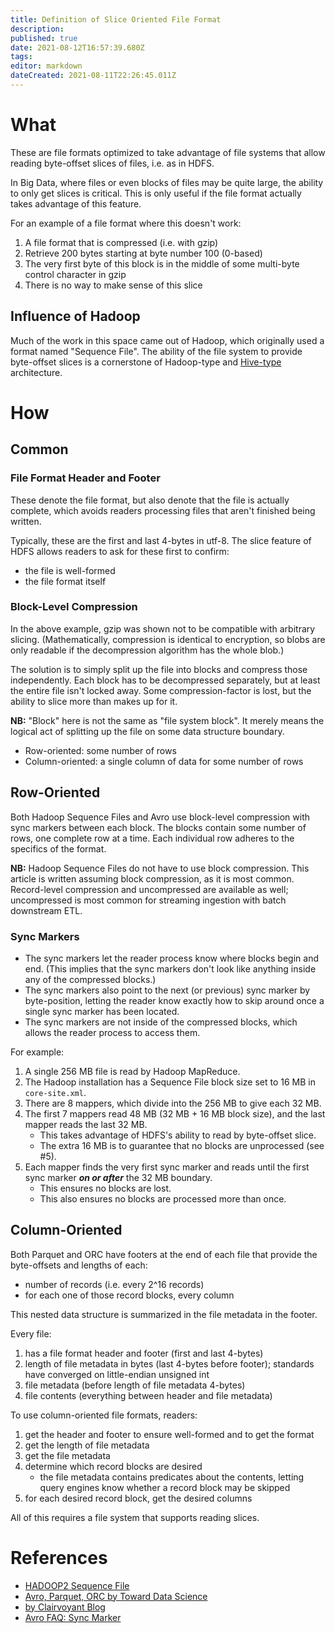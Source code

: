 ```yaml
---
title: Definition of Slice Oriented File Format
description: 
published: true
date: 2021-08-12T16:57:39.680Z
tags: 
editor: markdown
dateCreated: 2021-08-11T22:26:45.011Z
---
```


# What
These are file formats optimized to take advantage of file systems that allow reading byte-offset slices of files, i.e. as in HDFS.

In Big Data, where files or even blocks of files may be quite large, the ability to only get slices is critical. This is only useful if the file format actually takes advantage of this feature.

For an example of a file format where this doesn't work:
1. A file format that is compressed (i.e. with gzip)
2. Retrieve 200 bytes starting at byte number 100 (0-based)
3. The very first byte of this block is in the middle of some multi-byte control character in gzip
4. There is no way to make sense of this slice

## Influence of Hadoop
Much of the work in this space came out of Hadoop, which originally used a format named "Sequence File". The ability of the file system to provide byte-offset slices is a cornerstone of Hadoop-type and [Hive-type](/training/qram/nibbles/definition_of_hive_type) architecture.

# How

## Common

### File Format Header and Footer
These denote the file format, but also denote that the file is actually complete, which avoids readers processing files that aren't finished being written.

Typically, these are the first and last 4-bytes in utf-8. The slice feature of HDFS allows readers to ask for these first to confirm:
- the file is well-formed
- the file format itself

### Block-Level Compression
In the above example, gzip was shown not to be compatible with arbitrary slicing. (Mathematically, compression is identical to encryption, so blobs are only readable if the decompression algorithm has the whole blob.)

The solution is to simply split up the file into blocks and compress those independently. Each block has to be decompressed separately, but at least the entire file isn't locked away. Some compression-factor is lost, but the ability to slice more than makes up for it.

**NB:** "Block" here is not the same as "file system block". It merely means the logical act of splitting up the file on some data structure boundary.
- Row-oriented: some number of rows
- Column-oriented: a single column of data for some number of rows

## Row-Oriented
Both Hadoop Sequence Files and Avro use block-level compression with sync markers between each block. The blocks contain some number of rows, one complete row at a time. Each individual row adheres to the specifics of the format.

**NB:** Hadoop Sequence Files do not have to use block compression. This article is written assuming block compression, as it is most common. Record-level compression and uncompressed are available as well; uncompressed is most common for streaming ingestion with batch downstream ETL.

### Sync Markers
- The sync markers let the reader process know where blocks begin and end. (This implies that the sync markers don't look like anything inside any of the compressed blocks.)
- The sync markers also point to the next (or previous) sync marker by byte-position, letting the reader know exactly how to skip around once a single sync marker has been located.
- The sync markers are not inside of the compressed blocks, which allows the reader process to access them.

For example:
1. A single 256 MB file is read by Hadoop MapReduce.
2. The Hadoop installation has a Sequence File block size set to 16 MB in `core-site.xml`.
3. There are 8 mappers, which divide into the 256 MB to give each 32 MB.
4. The first 7 mappers read 48 MB (32 MB + 16 MB block size), and the last mapper reads the last 32 MB.
   - This takes advantage of HDFS's ability to read by byte-offset slice.
   - The extra 16 MB is to guarantee that no blocks are unprocessed (see #5).
5. Each mapper finds the very first sync marker and reads until the first sync marker ***on or after*** the 32 MB boundary.
   - This ensures no blocks are lost.
   - This also ensures no blocks are processed more than once.

## Column-Oriented
Both Parquet and ORC have footers at the end of each file that provide the byte-offsets and lengths of each:
- number of records (i.e. every 2^16 records)
- for each one of those record blocks, every column

This nested data structure is summarized in the file metadata in the footer.

Every file:
1. has a file format header and footer (first and last 4-bytes)
2. length of file metadata in bytes (last 4-bytes before footer); standards have converged on little-endian unsigned int
3. file metadata (before length of file metadata 4-bytes)
4. file contents (everything between header and file metadata)

To use column-oriented file formats, readers:
1. get the header and footer to ensure well-formed and to get the format
2. get the length of file metadata
3. get the file metadata
4. determine which record blocks are desired
   - the file metadata contains predicates about the contents, letting query engines know whether a record block may be skipped
5. for each desired record block, get the desired columns

All of this requires a file system that supports reading slices.

# References
- [HADOOP2 Sequence File](https://cwiki.apache.org/confluence/display/HADOOP2/SequenceFile)
- [Avro, Parquet, ORC by Toward Data Science](https://towardsdatascience.com/demystify-hadoop-data-formats-avro-orc-and-parquet-e428709cf3bb)
- [by Clairvoyant Blog](https://blog.clairvoyantsoft.com/big-data-file-formats-3fb659903271)
- [Avro FAQ: Sync Marker](https://cwiki.apache.org/confluence/display/AVRO/FAQ#FAQ-Whatisthepurposeofthesyncmarkerintheobjectfileformat)
